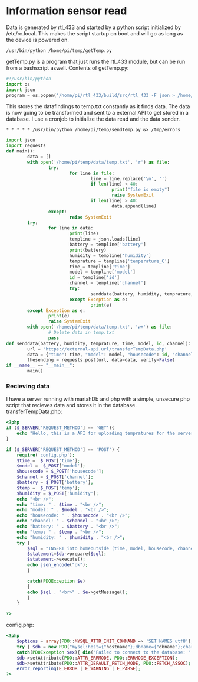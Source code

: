 # Information sensor read

Data is generated by [rtl_433](https://github.com/merbanan/rtl_433) and started by a python script initialized by /etc/rc.local. This makes the script startup on boot and will go as long as the device is powered on.

```
/usr/bin/python /home/pi/temp/getTemp.py
```

getTemp.py is a program that just runs the rtl_433 module, but can be run from a bashscript aswell. Contents of getTemp.py:

```python
#!/usr/bin/python
import os
import json
program = os.popen('/home/pi/rtl_433/build/src/rtl_433 -F json > /home/pi/temp/data/temp.txt')
```

This stores the datafindings to temp.txt constantly as it finds data. The data is now going to be transformed and sent to a external API to get stored in a database. I use a cronjob to initialize the data read and the data sender.

```
* * * * * /usr/bin/python /home/pi/temp/sendTemp.py &> /tmp/errors
```

```python
import json
import requests
def main():
        data = []
        with open('/home/pi/temp/data/temp.txt', 'r') as file:
                try:
                        for line in file:
                                line = line.replace('\n', '')
                                if len(line) < 40:
                                        print("file is empty")
                                        raise SystemExit
                                if len(line) > 40:
                                        data.append(line)
                except:
                        raise SystemExit
        try:
                for line in data:
                        print(line)
                        templine = json.loads(line)
                        battery = templine['battery']
                        print(battery)
                        humidity = templine['humidity']
                        temprature = templine['temperature_C']
                        time = templine['time']
                        model = templine['model']
                        id = templine['id']
                        channel = templine['channel']
                        try:
                                senddata(battery, humidity, temprature, time, model, id, channel)
                        except Exception as e:
                                print(e)
        except Exception as e:
                print(e)
                raise SystemExit
        with open('/home/pi/temp/data/temp.txt', 'w+') as file:
                # Delete data in temp.txt
                pass
def senddata(battery, humidity, temprature, time, model, id, channel):
        url = 'https://external-api.url/transferTempData.php'
        data = {"time": time, "model": model, "housecode": id, "channel": channel, "battery": battery, "temp": temprature, "humidity": humidity}
        thesending = requests.post(url, data=data, verify=False)
if __name__ == "__main__":
        main()
```

### Recieving data

I have a server running with mariahDb and php with a simple, unsecure php script that recieves data and stores it in the database. transferTempData.php:

```php
<?php
if ($_SERVER['REQUEST_METHOD'] == 'GET'){
    echo "Hello, this is a API for uploading tempratures for the server";
}

if ($_SERVER['REQUEST_METHOD'] == 'POST') {
    require('config.php');
    $time =  $_POST['time'];
    $model =  $_POST['model'];
    $housecode = $_POST['housecode'];
    $channel = $_POST['channel'];
    $battery = $_POST['battery'];
    $temp =  $_POST['temp'];
    $humidity = $_POST['humidity'];
    echo "<br />";
    echo "time: " . $time . "<br />";
    echo "model: " . $model . "<br />";
    echo "housecode: " . $housecode . "<br />";
    echo "channel: " . $channel . "<br />";
    echo "battery: " . $battery . "<br />";
    echo "temp: " . $temp . "<br />";
    echo "humidity: " . $humidity . "<br />";
    try {
        $sql = "INSERT into homeoutside (time, model, housecode, channel, battery, temp, humidity) VALUES( '$time', '$model', '$housecode', '$channel', '$battery', '$temp', '$humidity' )";
        $statement=$db->prepare($sql);
        $statement->execute();
        echo json_encode("ok");
        }

        catch(PDOException $e)
        {
        echo $sql . "<br>" . $e->getMessage();
        }
    }

?>
```

config.php:

```php
<?php
    $options = array(PDO::MYSQL_ATTR_INIT_COMMAND => 'SET NAMES utf8');
    try { $db = new PDO("mysql:host={"hostname"};dbname={"dbname"};charset=utf8", "username", "password", $options); }
    catch(PDOException $ex){ die("Failed to connect to the database: " . $ex->getMessage());}
    $db->setAttribute(PDO::ATTR_ERRMODE, PDO::ERRMODE_EXCEPTION);
    $db->setAttribute(PDO::ATTR_DEFAULT_FETCH_MODE, PDO::FETCH_ASSOC);
    error_reporting(E_ERROR | E_WARNING | E_PARSE);
?>
```
